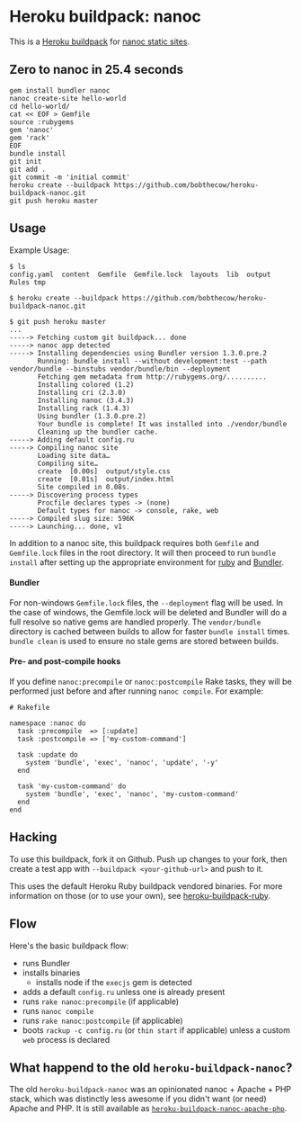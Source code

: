 Heroku buildpack: nanoc
=======================

This is a [Heroku buildpack](http://devcenter.heroku.com/articles/buildpacks) for [nanoc static sites](http://nanoc.ws).


Zero to nanoc in 25.4 seconds
-----------------------------

    gem install bundler nanoc
    nanoc create-site hello-world
    cd hello-world/
    cat << EOF > Gemfile
    source :rubygems
    gem 'nanoc'
    gem 'rack'
    EOF
    bundle install
    git init
    git add .
    git commit -m 'initial commit'
    heroku create --buildpack https://github.com/bobthecow/heroku-buildpack-nanoc.git
    git push heroku master


Usage
-----

Example Usage:

    $ ls
    config.yaml  content  Gemfile  Gemfile.lock  layouts  lib  output  Rules tmp

    $ heroku create --buildpack https://github.com/bobthecow/heroku-buildpack-nanoc.git

    $ git push heroku master
    ...
    -----> Fetching custom git buildpack... done
    -----> nanoc app detected
    -----> Installing dependencies using Bundler version 1.3.0.pre.2
           Running: bundle install --without development:test --path vendor/bundle --binstubs vendor/bundle/bin --deployment
           Fetching gem metadata from http://rubygems.org/..........
           Installing colored (1.2)
           Installing cri (2.3.0)
           Installing nanoc (3.4.3)
           Installing rack (1.4.3)
           Using bundler (1.3.0.pre.2)
           Your bundle is complete! It was installed into ./vendor/bundle
           Cleaning up the bundler cache.
    -----> Adding default config.ru
    -----> Compiling nanoc site
           Loading site data…
           Compiling site…
           create  [0.00s]  output/style.css
           create  [0.01s]  output/index.html
           Site compiled in 0.08s.
    -----> Discovering process types
           Procfile declares types -> (none)
           Default types for nanoc -> console, rake, web
    -----> Compiled slug size: 596K
    -----> Launching... done, v1

In addition to a nanoc site, this buildpack requires both `Gemfile` and `Gemfile.lock` files in the root directory. It will then proceed to run `bundle install` after setting up the appropriate environment for [ruby](http://ruby-lang.org) and [Bundler](http://gembundler.com).


#### Bundler

For non-windows `Gemfile.lock` files, the `--deployment` flag will be used. In the case of windows, the Gemfile.lock will be deleted and Bundler will do a full resolve so native gems are handled properly. The `vendor/bundle` directory is cached between builds to allow for faster `bundle install` times. `bundle clean` is used to ensure no stale gems are stored between builds.


#### Pre- and post-compile hooks

If you define `nanoc:precompile` or `nanoc:postcompile` Rake tasks, they will be performed just before and after running `nanoc compile`. For example:

    # Rakefile
    
    namespace :nanoc do
      task :precompile  => [:update]
      task :postcompile => ['my-custom-command']
    
      task :update do
        system 'bundle', 'exec', 'nanoc', 'update', '-y'
      end
    
      task 'my-custom-command' do
        system 'bundle', 'exec', 'nanoc', 'my-custom-command'
      end
    end


Hacking
-------

To use this buildpack, fork it on Github.  Push up changes to your fork, then create a test app with `--buildpack <your-github-url>` and push to it.

This uses the default Heroku Ruby buildpack vendored binaries. For more information on those (or to use your own), see [heroku-buildpack-ruby](https://github.com/heroku/heroku-buildpack-ruby).


Flow
----

Here's the basic buildpack flow:

 * runs Bundler
 * installs binaries
   * installs node if the `execjs` gem is detected
 * adds a default `config.ru` unless one is already present
 * runs `rake nanoc:precompile` (if applicable)
 * runs `nanoc compile`
 * runs `rake nanoc:postcompile` (if applicable)
 * boots `rackup -c config.ru` (or `thin start` if applicable) unless a custom `web` process is declared


What happend to the old `heroku-buildpack-nanoc`?
-------------------------------------------------

The old `heroku-buildpack-nanoc` was an opinionated nanoc + Apache + PHP stack, which was distinctly less awesome if you didn't want (or need) Apache and PHP. It is still available as [`heroku-buildpack-nanoc-apache-php`](https://github.com/bobthecow/heroku-buildpack-nanoc-apache-php).
